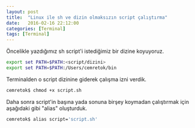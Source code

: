 ```yaml
---
layout: post
title:  "Linux ile sh ve dizin olmaksızın script çalıştırma"
date:   2016-02-16 22:12:00
categories: [Terminal]
tags: [Terminal]
---
```



Öncelikle yazdığımız sh script'i istediğimiz bir dizine koyuyoruz. 

~~~ bash
export set PATH=$PATH:<script/dizini>
export set PATH=$PATH:/Users/cemretok/bin
~~~

Terminalden o script dizinine giderek çalışma izni verdik.

~~~ bash
cemretok$ chmod +x script.sh
~~~

Daha sonra script'in başına yada sonuna birşey koymadan çalıştırmak için aşağıdaki gibi "alias" oluşturduk.

~~~ bash
cemretok$ alias script='script.sh'
~~~